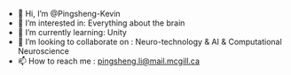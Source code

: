 - 👋 Hi, I’m @Pingsheng-Kevin
- 👀 I’m interested in:
Everything about the brain
- 🌱 I’m currently learning:
Unity
- 💞️ I’m looking to collaborate on :
Neuro-technology & AI & Computational Neuroscience
- 📫 How to reach me :
pingsheng.li@mail.mcgill.ca

<!---
Pingsheng-Kevin/Pingsheng-Kevin is a ✨ special ✨ repository because its `README.md` (this file) appears on your GitHub profile.
You can click the Preview link to take a look at your changes.
--->

